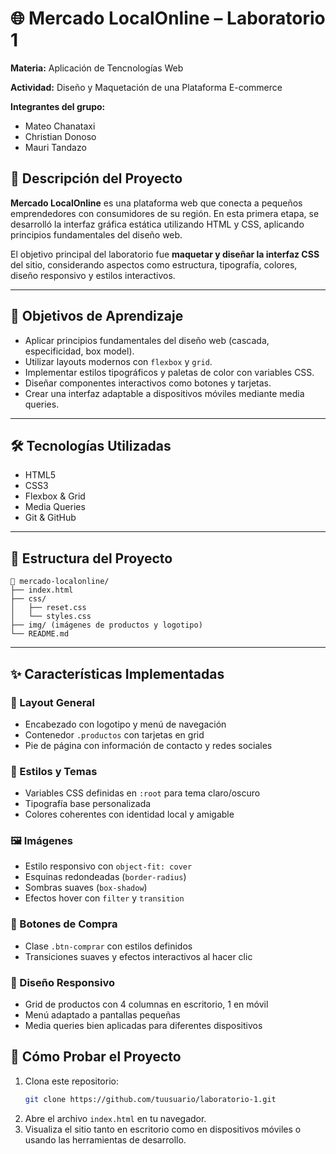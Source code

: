 # 🌐 Mercado LocalOnline – Laboratorio 1

**Materia:** Aplicación de Tencnologías Web

**Actividad:** Diseño y Maquetación de una Plataforma E-commerce  

**Integrantes del grupo:**  
- Mateo Chanataxi  
- Christian Donoso 
- Mauri Tandazo

## 📌 Descripción del Proyecto

**Mercado LocalOnline** es una plataforma web que conecta a pequeños emprendedores con consumidores de su región. En esta primera etapa, se desarrolló la interfaz gráfica estática utilizando HTML y CSS, aplicando principios fundamentales del diseño web.

El objetivo principal del laboratorio fue **maquetar y diseñar la interfaz CSS** del sitio, considerando aspectos como estructura, tipografía, colores, diseño responsivo y estilos interactivos.

---

## 🎯 Objetivos de Aprendizaje

- Aplicar principios fundamentales del diseño web (cascada, especificidad, box model).
- Utilizar layouts modernos con `flexbox` y `grid`.
- Implementar estilos tipográficos y paletas de color con variables CSS.
- Diseñar componentes interactivos como botones y tarjetas.
- Crear una interfaz adaptable a dispositivos móviles mediante media queries.

---

## 🛠️ Tecnologías Utilizadas

- HTML5
- CSS3
- Flexbox & Grid
- Media Queries
- Git & GitHub

---

## 📂 Estructura del Proyecto

```
📁 mercado-localonline/
├── index.html
├── css/
│   ├── reset.css
│   └── styles.css
├── img/ (imágenes de productos y logotipo)
└── README.md
```

---

## ✨ Características Implementadas

### 📌 Layout General
- Encabezado con logotipo y menú de navegación
- Contenedor `.productos` con tarjetas en grid
- Pie de página con información de contacto y redes sociales

### 🎨 Estilos y Temas
- Variables CSS definidas en `:root` para tema claro/oscuro
- Tipografía base personalizada
- Colores coherentes con identidad local y amigable

### 🖼️ Imágenes
- Estilo responsivo con `object-fit: cover`
- Esquinas redondeadas (`border-radius`)
- Sombras suaves (`box-shadow`)
- Efectos hover con `filter` y `transition`

### 🛒 Botones de Compra
- Clase `.btn-comprar` con estilos definidos
- Transiciones suaves y efectos interactivos al hacer clic

### 📱 Diseño Responsivo
- Grid de productos con 4 columnas en escritorio, 1 en móvil
- Menú adaptado a pantallas pequeñas
- Media queries bien aplicadas para diferentes dispositivos

## 🚀 Cómo Probar el Proyecto

1. Clona este repositorio:
   ```bash
   git clone https://github.com/tuusuario/laboratorio-1.git
   ```
2. Abre el archivo `index.html` en tu navegador.
3. Visualiza el sitio tanto en escritorio como en dispositivos móviles o usando las herramientas de desarrollo.
